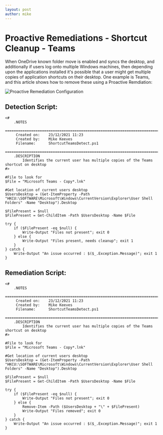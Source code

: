 ```yaml
---
layout: post
author: mike
---
```


# Proactive Remediations - Shortcut Cleanup - Teams

When OneDrive known folder move is enabled and syncs the desktop, and additionally if users log onto multiple Windows machines, then depending upon the applications installed it's possible that a user might get multiple copies of application shortcuts on their desktop. One example is Teams, and this article shows how to remove these using a Proactive Remdiation:

![Proactive Remediation Configuration](/mkeeves.github.io_images/2024-11-02-proactive-remediation-shortcutcleanupteams/1.jpg)

## Detection Script:
```
<#
	.NOTES
	===========================================================================
	 Created on:   	23/12/2021 11:23
	 Created by:   	Mike Keeves
	 Filename:     	ShortcutTeamsDetect.ps1
	===========================================================================
	.DESCRIPTION
		Identifies the current user has multiple copies of the Teams shortcut on desktop
#>

#File to look for
$File = "Microsoft Teams - Copy*.lnk"

#Get location of current users desktop
$UsersDesktop = (Get-ItemProperty -Path "HKCU:\SOFTWARE\Microsoft\Windows\CurrentVersion\Explorer\User Shell Folders" -Name "Desktop").Desktop

$FilePresent = $null
$FilePresent = Get-ChildItem -Path $UsersDesktop -Name $File

try {
    if ($FilePresent -eq $null) {
        Write-Output "Files not present"; exit 0
    } else {
        Write-Output "Files present, needs cleanup"; exit 1
    }
} catch {
	Write-Output "An issue occurred : $($_.Exception.Message)"; exit 1
}
```


## Remediation Script:
```
<#
	.NOTES
	===========================================================================
	 Created on:   	23/12/2021 11:23
	 Created by:   	Mike Keeves
	 Filename:     	ShortcutTeamsDetect.ps1
	===========================================================================
	.DESCRIPTION
		Identifies the current user has multiple copies of the Teams shortcut on desktop
#>

#File to look for
$File = "Microsoft Teams - Copy*.lnk"

#Get location of current users desktop
$UsersDesktop = (Get-ItemProperty -Path "HKCU:\SOFTWARE\Microsoft\Windows\CurrentVersion\Explorer\User Shell Folders" -Name "Desktop").Desktop

$FilePresent = $null
$FilePresent = Get-ChildItem -Path $UsersDesktop -Name $File

try {
    if ($FilePresent -eq $null) {
        Write-Output "Files not present"; exit 0
    } else {
        Remove-Item -Path ($UsersDesktop + "\" + $FilePresent)
        Write-Output "Files removed"; exit 0
    }
} catch {
	Write-Output "An issue occurred : $($_.Exception.Message)"; exit 1
}
```